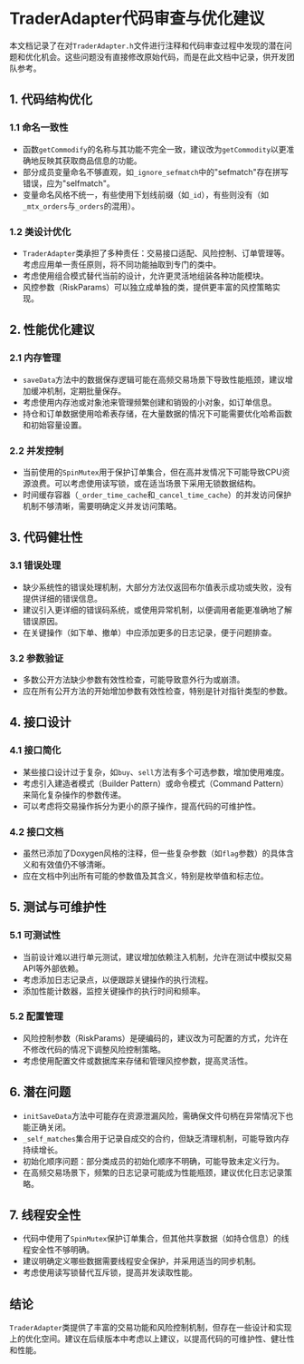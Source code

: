 # TraderAdapter代码审查与优化建议

本文档记录了在对`TraderAdapter.h`文件进行注释和代码审查过程中发现的潜在问题和优化机会。这些问题没有直接修改原始代码，而是在此文档中记录，供开发团队参考。

## 1. 代码结构优化

### 1.1 命名一致性

- 函数`getCommodify`的名称与其功能不完全一致，建议改为`getCommodity`以更准确地反映其获取商品信息的功能。
- 部分成员变量命名不够直观，如`_ignore_sefmatch`中的"sefmatch"存在拼写错误，应为"selfmatch"。
- 变量命名风格不统一，有些使用下划线前缀（如`_id`），有些则没有（如`_mtx_orders`与`_orders`的混用）。

### 1.2 类设计优化

- `TraderAdapter`类承担了多种责任：交易接口适配、风险控制、订单管理等。考虑应用单一责任原则，将不同功能抽取到专门的类中。
- 考虑使用组合模式替代当前的设计，允许更灵活地组装各种功能模块。
- 风控参数（RiskParams）可以独立成单独的类，提供更丰富的风控策略实现。

## 2. 性能优化建议

### 2.1 内存管理

- `saveData`方法中的数据保存逻辑可能在高频交易场景下导致性能瓶颈，建议增加缓冲机制，定期批量保存。
- 考虑使用内存池或对象池来管理频繁创建和销毁的小对象，如订单信息。
- 持仓和订单数据使用哈希表存储，在大量数据的情况下可能需要优化哈希函数和初始容量设置。

### 2.2 并发控制

- 当前使用的`SpinMutex`用于保护订单集合，但在高并发情况下可能导致CPU资源浪费。可以考虑使用读写锁，或在适当场景下采用无锁数据结构。
- 时间缓存容器（`_order_time_cache`和`_cancel_time_cache`）的并发访问保护机制不够清晰，需要明确定义并发访问策略。

## 3. 代码健壮性

### 3.1 错误处理

- 缺少系统性的错误处理机制，大部分方法仅返回布尔值表示成功或失败，没有提供详细的错误信息。
- 建议引入更详细的错误码系统，或使用异常机制，以便调用者能更准确地了解错误原因。
- 在关键操作（如下单、撤单）中应添加更多的日志记录，便于问题排查。

### 3.2 参数验证

- 多数公开方法缺少参数有效性检查，可能导致意外行为或崩溃。
- 应在所有公开方法的开始增加参数有效性检查，特别是针对指针类型的参数。

## 4. 接口设计

### 4.1 接口简化

- 某些接口设计过于复杂，如`buy`、`sell`方法有多个可选参数，增加使用难度。
- 考虑引入建造者模式（Builder Pattern）或命令模式（Command Pattern）来简化复杂操作的参数传递。
- 可以考虑将交易操作拆分为更小的原子操作，提高代码的可维护性。

### 4.2 接口文档

- 虽然已添加了Doxygen风格的注释，但一些复杂参数（如`flag`参数）的具体含义和有效值仍不够清晰。
- 应在文档中列出所有可能的参数值及其含义，特别是枚举值和标志位。

## 5. 测试与可维护性

### 5.1 可测试性

- 当前设计难以进行单元测试，建议增加依赖注入机制，允许在测试中模拟交易API等外部依赖。
- 考虑添加日志记录点，以便跟踪关键操作的执行流程。
- 添加性能计数器，监控关键操作的执行时间和频率。

### 5.2 配置管理

- 风险控制参数（RiskParams）是硬编码的，建议改为可配置的方式，允许在不修改代码的情况下调整风险控制策略。
- 考虑使用配置文件或数据库来存储和管理风控参数，提高灵活性。

## 6. 潜在问题

- `initSaveData`方法中可能存在资源泄漏风险，需确保文件句柄在异常情况下也能正确关闭。
- `_self_matches`集合用于记录自成交的合约，但缺乏清理机制，可能导致内存持续增长。
- 初始化顺序问题：部分类成员的初始化顺序不明确，可能导致未定义行为。
- 在高频交易场景下，频繁的日志记录可能成为性能瓶颈，建议优化日志记录策略。

## 7. 线程安全性

- 代码中使用了`SpinMutex`保护订单集合，但其他共享数据（如持仓信息）的线程安全性不够明确。
- 建议明确定义哪些数据需要线程安全保护，并采用适当的同步机制。
- 考虑使用读写锁替代互斥锁，提高并发读取性能。

## 结论

`TraderAdapter`类提供了丰富的交易功能和风险控制机制，但存在一些设计和实现上的优化空间。建议在后续版本中考虑以上建议，以提高代码的可维护性、健壮性和性能。
